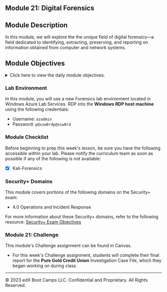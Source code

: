 ## Module 21: Digital Forensics

## Module Description 

In this module, we will explore the the unique field of digital forensics&mdash;a field dedicated to identifying, extracting, preserving, and reporting on information obtained from computer and network systems.


## Module Objectives

<details>
    <summary>Click here to view the daily module objectives.</summary>

  <br>

#### Day 1: Learning Objectives

- Summarize the basic principles and methodologies of digital forensics.
- Describe various skill sets needed in digital forensics jobs.
- Outline the proper approach to collect, preserve, analyze, and report forensic evidence.
- Demonstrate how to conduct a preliminary review for a forensic case.
- Demonstrate preserving and documenting evidence using Autopsy.

#### Day 2: Learning Objectives

- Identify the methods used in smartphone forensics investigations.
- Describe the database and file structure of the iPhone's flash drive.
- Locate identifiable evidence on the iPhone in order to establish ownership.
- Use Autopsy to view and tag evidence in an iPhone image.
- Extract image content for offline viewing in other applications (logs, text, pictures, video, audio).

#### Day 3: Learning Objectives

- Use Autopsy to view and gather evidence from Peter's emails.
- Use data `Export` to analyze email messages offline.
- Use data `Export` to analyze `SMS` messages offline.
- Use Autopsy to extract GPS data and identify WiFi locations.
- Prepare a preliminary report using the *Group Evidence Worksheet*.

</details>

### Lab Environment

In this module, you will use a new Forensics lab environment located in Windows Azure Lab Services. RDP into the **Windows RDP host machine** using the following credentials:

  - Username: `azadmin`
  - Password: `p@ssw0rdp@ssw0rd`
  
### Module Checklist

Before beginning to prep this week's lesson, be sure you have the following accessible within your lab.  Please notify the curriculum team as soon as possible if any of the following is not available:

- [x] Kali-Forensics

### Security+ Domains

This module covers portions of the following domains on the Security+ exam:

- 4.0 Operations and Incident Response 

For more information about these Security+ domains, refer to the following resource: [Security+ Exam Objectives](https://comptiacdn.azureedge.net/webcontent/docs/default-source/exam-objectives/comptia-security-sy0-601-exam-objectives-(2-0).pdf?sfvrsn=8c5889ff_2)



### Module 21: Challenge

This module's Challenge assignment can be found in Canvas.
- For this week's Challenge assignment, students will complete their final report for the **Pure Gold Credit Union** Investigation Case File, which they began working on during class.



----
 

&copy; 2023 edX Boot Camps LLC. Confidential and Proprietary.   All Rights Reserved.
